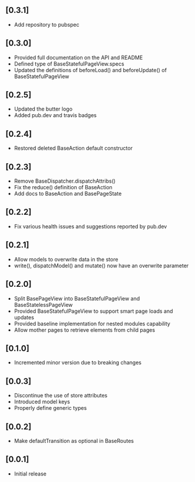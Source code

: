 ## [0.3.1]

* Add repository to pubspec
  
## [0.3.0]

* Provided full documentation on the API and README
* Defined type of BaseStatefulPageView.specs
* Updated the definitions of beforeLoad() and beforeUpdate() of BaseStatefulPageView

## [0.2.5]

* Updated the butter logo
* Added pub.dev and travis badges

## [0.2.4]

* Restored deleted BaseAction default constructor

## [0.2.3]

* Remove BaseDispatcher.dispatchAttribs()
* Fix the reduce() definition of BaseAction
* Add docs to BaseAction and BasePageState

## [0.2.2] 

* Fix various health issues and suggestions reported by pub.dev

## [0.2.1] 

* Allow models to overwrite data in the store
* write(), dispatchModel() and mutate() now have an overwrite parameter 

## [0.2.0] 

* Split BasePageView into BaseStatefulPageView and BaseStatelessPageView
* Provided BaseStatefulPageView to support smart page loads and updates
* Provided baseline implementation for nested modules capability
* Allow mother pages to retrieve elements from child pages

## [0.1.0] 

* Incremented minor version due to breaking changes

## [0.0.3] 

* Discontinue the use of store attributes
* Introduced model keys
* Properly define generic types

## [0.0.2] 

* Make defaultTransition as optional in BaseRoutes

## [0.0.1] 

* Initial release
